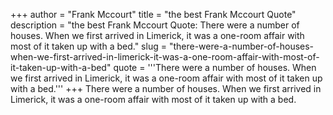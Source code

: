 +++
author = "Frank Mccourt"
title = "the best Frank Mccourt Quote"
description = "the best Frank Mccourt Quote: There were a number of houses. When we first arrived in Limerick, it was a one-room affair with most of it taken up with a bed."
slug = "there-were-a-number-of-houses-when-we-first-arrived-in-limerick-it-was-a-one-room-affair-with-most-of-it-taken-up-with-a-bed"
quote = '''There were a number of houses. When we first arrived in Limerick, it was a one-room affair with most of it taken up with a bed.'''
+++
There were a number of houses. When we first arrived in Limerick, it was a one-room affair with most of it taken up with a bed.
